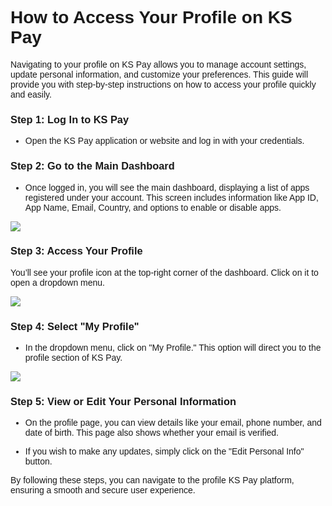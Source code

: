 <style>  body { font-family: "Source Sans 3", sans-serif!important; }</style>
<link href="https://fonts.googleapis.com/css2?family=Source+Sans+3:ital,wght@0,200..900;1,200..900&display=swap" rel="stylesheet">    
<link rel="stylesheet" href="https://fonts.googleapis.com/icon?family=Material+Icons">

# How to Access Your Profile on KS Pay

Navigating to your profile on KS Pay allows you to manage account settings, update personal information, and customize your preferences. This guide will provide you with step-by-step instructions on how to access your profile quickly and easily.

### Step 1: Log In to KS Pay

-   Open the KS Pay application or website and log in with your credentials.
    

### Step 2: Go to the Main Dashboard

-   Once logged in, you will see the main dashboard, displaying a list of apps registered under your account. This screen includes information like App ID, App Name, Email, Country, and options to enable or disable apps.
    

![](https://docs-images-kalp-studio.s3.ap-south-1.amazonaws.com/KS+Pay+articles+stg/navigate+profile/np1.png)

### Step 3: Access Your Profile

You’ll see your profile icon at the top-right corner of the dashboard. Click on it to open a dropdown menu.

![](https://docs-images-kalp-studio.s3.ap-south-1.amazonaws.com/KS+Pay+articles+stg/navigate+profile/np2.png)

### Step 4: Select "My Profile"

-   In the dropdown menu, click on "My Profile." This option will direct you to the profile section of KS Pay.
    

![](https://docs-images-kalp-studio.s3.ap-south-1.amazonaws.com/KS+Pay+articles+stg/navigate+profile/np3.png)

### Step 5: View or Edit Your Personal Information

-   On the profile page, you can view details like your email, phone number, and date of birth. This page also shows whether your email is verified.
    
-   If you wish to make any updates, simply click on the "Edit Personal Info" button.
    

By following these steps, you can navigate to the profile KS Pay platform, ensuring a smooth and secure user experience.